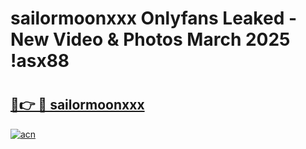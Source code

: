 # sailormoonxxx Onlyfans Leaked - New Video & Photos March 2025 !asx88

# <h2><a href="https://azdu1w.iuczelnia.edu.pl?title=sailormoonxxx&ref=asx88">🔗👉 🔴 sailormoonxxx</a></h2>

[![acn](https://github.com/user-attachments/assets/0f9c940e-d8b0-45ae-aac7-cd30a18b3e1c)](https://azdu1w.iuczelnia.edu.pl?title=sailormoonxxx&ref=asx88)

